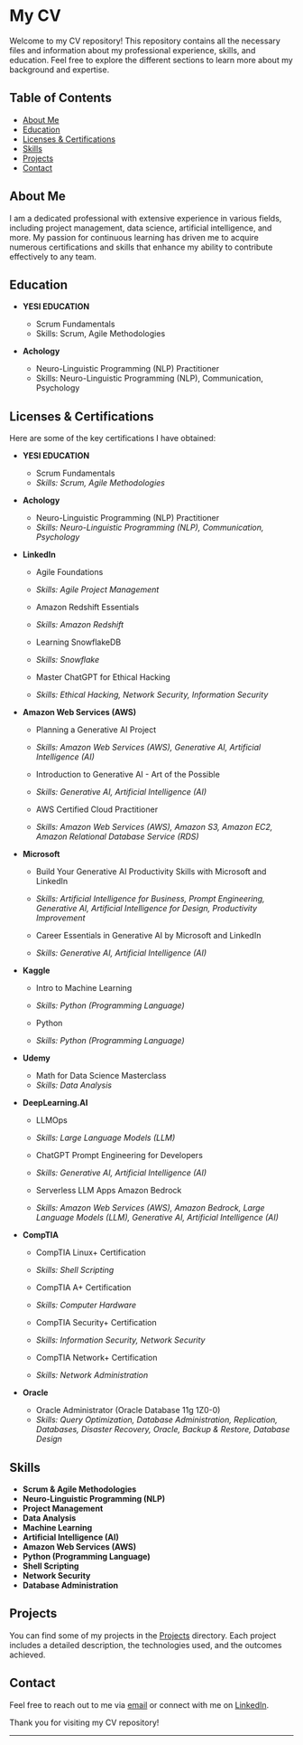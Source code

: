 # My CV

Welcome to my CV repository! This repository contains all the necessary files and information about my professional experience, skills, and education. Feel free to explore the different sections to learn more about my background and expertise.

## Table of Contents

- [About Me](#about-me)
- [Education](#education)
- [Licenses & Certifications](#licenses--certifications)
- [Skills](#skills)
- [Projects](#projects)
- [Contact](#contact)

## About Me

I am a dedicated professional with extensive experience in various fields, including project management, data science, artificial intelligence, and more. My passion for continuous learning has driven me to acquire numerous certifications and skills that enhance my ability to contribute effectively to any team.

## Education

- **YESI EDUCATION**
  - Scrum Fundamentals
  - Skills: Scrum, Agile Methodologies

- **Achology**
  - Neuro-Linguistic Programming (NLP) Practitioner
  - Skills: Neuro-Linguistic Programming (NLP), Communication, Psychology

## Licenses & Certifications

Here are some of the key certifications I have obtained:

- **YESI EDUCATION**
  - Scrum Fundamentals
  - *Skills: Scrum, Agile Methodologies*

- **Achology**
  - Neuro-Linguistic Programming (NLP) Practitioner
  - *Skills: Neuro-Linguistic Programming (NLP), Communication, Psychology*

- **LinkedIn**
  - Agile Foundations
  - *Skills: Agile Project Management*

  - Amazon Redshift Essentials
  - *Skills: Amazon Redshift*

  - Learning SnowflakeDB
  - *Skills: Snowflake*

  - Master ChatGPT for Ethical Hacking
  - *Skills: Ethical Hacking, Network Security, Information Security*

- **Amazon Web Services (AWS)**
  - Planning a Generative AI Project
  - *Skills: Amazon Web Services (AWS), Generative AI, Artificial Intelligence (AI)*

  - Introduction to Generative AI - Art of the Possible
  - *Skills: Generative AI, Artificial Intelligence (AI)*

  - AWS Certified Cloud Practitioner
  - *Skills: Amazon Web Services (AWS), Amazon S3, Amazon EC2, Amazon Relational Database Service (RDS)*

- **Microsoft**
  - Build Your Generative AI Productivity Skills with Microsoft and LinkedIn
  - *Skills: Artificial Intelligence for Business, Prompt Engineering, Generative AI, Artificial Intelligence for Design, Productivity Improvement*

  - Career Essentials in Generative AI by Microsoft and LinkedIn
  - *Skills: Generative AI, Artificial Intelligence (AI)*

- **Kaggle**
  - Intro to Machine Learning
  - *Skills: Python (Programming Language)*

  - Python
  - *Skills: Python (Programming Language)*

- **Udemy**
  - Math for Data Science Masterclass
  - *Skills: Data Analysis*

- **DeepLearning.AI**
  - LLMOps
  - *Skills: Large Language Models (LLM)*

  - ChatGPT Prompt Engineering for Developers
  - *Skills: Generative AI, Artificial Intelligence (AI)*

  - Serverless LLM Apps Amazon Bedrock
  - *Skills: Amazon Web Services (AWS), Amazon Bedrock, Large Language Models (LLM), Generative AI, Artificial Intelligence (AI)*

- **CompTIA**
  - CompTIA Linux+ Certification
  - *Skills: Shell Scripting*

  - CompTIA A+ Certification
  - *Skills: Computer Hardware*

  - CompTIA Security+ Certification
  - *Skills: Information Security, Network Security*

  - CompTIA Network+ Certification
  - *Skills: Network Administration*

- **Oracle**
  - Oracle Administrator (Oracle Database 11g 1Z0-0)
  - *Skills: Query Optimization, Database Administration, Replication, Databases, Disaster Recovery, Oracle, Backup & Restore, Database Design*

## Skills

- **Scrum & Agile Methodologies**
- **Neuro-Linguistic Programming (NLP)**
- **Project Management**
- **Data Analysis**
- **Machine Learning**
- **Artificial Intelligence (AI)**
- **Amazon Web Services (AWS)**
- **Python (Programming Language)**
- **Shell Scripting**
- **Network Security**
- **Database Administration**

## Projects

You can find some of my projects in the [Projects](./projects) directory. Each project includes a detailed description, the technologies used, and the outcomes achieved.

## Contact

Feel free to reach out to me via [email](mailto:your.email@example.com) or connect with me on [LinkedIn](https://www.linkedin.com/in/your-profile).

Thank you for visiting my CV repository!

---
